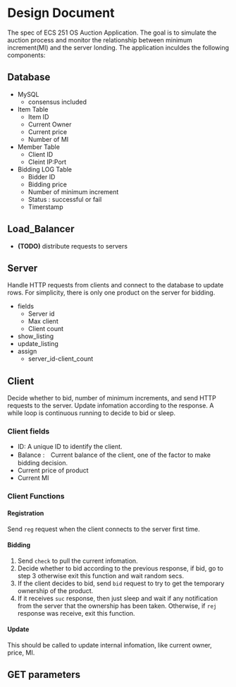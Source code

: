 # Design Document

The spec of ECS 251 OS Auction Application. The goal is to simulate the auction process and monitor the relationship between minimum increment(MI) and the server londing. The application inculdes the following components:

## Database
* MySQL
    * consensus included
* Item Table
    * Item  ID
    * Current Owner
    * Current price
    * Number of MI
* Member Table
    * Client ID
    * Cleint IP:Port
* Bidding LOG Table
    * Bidder ID
    * Bidding price
    * Number of minimum increment
    * Status : successful or fail
    * Timerstamp

## Load_Balancer
* **(TODO)** distribute requests to servers

## Server
Handle HTTP requests from clients and connect to the database to update rows. For simplicity, there is only one product on the server for bidding.

* fields
    * Server id
    * Max client
    * Client count
* show_listing
* update_listing
* assign
    * server_id-client_count


## Client
Decide whether to bid, number of minimum increments, and send HTTP requests to the server. Update infomation according to the response. A while loop is continuous running to decide to bid or sleep.

### Client fields
  * ID: A unique ID to identify the client.
  * Balance :　Current balance of the client, one of the factor to make bidding decision.
  * Current price of product
  * Current MI


### Client Functions
 #### Registration
 Send `reg` request when the client connects to the server first time.
 #### Bidding
 1. Send `check` to pull the current infomation.
 2. Decide whether to bid according to the previous response, if bid, go to step 3 otherwise exit this function and wait random secs.
 3. If the client decides to bid, send `bid` request to try to get the temporary ownership of the product.
 4. If it receives `suc` response, then just sleep and wait if any notification from the server that the ownership has been taken. Otherwise, if `rej` response was receive, exit this function.
#### Update
This should be called to update internal infomation, like current owner, price, MI.


## GET parameters

### 


